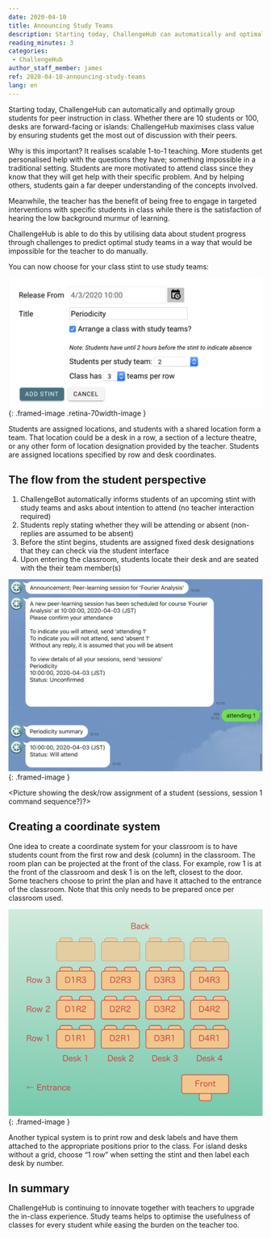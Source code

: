 ```yaml
---
date: 2020-04-10
title: Announcing Study Teams
description: Starting today, ChallengeHub can automatically and optimally group students for peer instruction in class
reading_minutes: 3
categories:
 - ChallengeHub
author_staff_member: james
ref: 2020-04-10-announcing-study-teams
lang: en
---
```

Starting today, ChallengeHub can automatically and optimally group students for peer instruction in class. Whether there are 10 students or 100, desks are forward-facing or islands: ChallengeHub maximises class value by ensuring students get the most out of discussion with their peers.

Why is this important? It realises scalable 1-to-1 teaching. More students get personalised help with the questions they have; something impossible in a traditional setting. Students are more motivated to attend class since they know that they will get help with their specific problem. And by helping others, students gain a far deeper understanding of the concepts involved.

Meanwhile, the teacher has the benefit of being free to engage in targeted interventions with specific students in class while there is the satisfaction of hearing the low background murmur of learning.

ChallengeHub is able to do this by utilising data about student progress through challenges to predict optimal study teams in a way that would be impossible for the teacher to do manually.

You can now choose for your class stint to use study teams:

![Teacher UI for study teams](/images/blog/2020-04-10-stint-ui-en.png){: .framed-image .retina-70width-image }

Students are assigned locations, and students with a shared location form a team. That location could be a desk in a row, a section of a lecture theatre, or any other form of location designation provided by the teacher. Students are assigned locations specified by row and desk coordinates.

## The flow from the student perspective

1. ChallengeBot automatically informs students of an upcoming stint with study teams and asks about intention to attend (no teacher interaction required)
1. Students reply stating whether they will be attending or absent (non-replies are assumed to be absent)
1. Before the stint begins, students are assigned fixed desk designations that they can check via the student interface
1. Upon entering the classroom, students locate their desk and are seated with the their team member(s)

![Study teams attendance UI](/images/blog/2020-04-10-attending-en.jpg){: .framed-image }

&lt;Picture showing the desk/row assignment of a student (sessions, session 1 command sequence?)?&gt;

## Creating a coordinate system

One idea to create a coordinate system for your classroom is to have students count from the first row and desk (column) in the classroom. The room plan can be projected at the front of the class. For example, row 1 is at the front of the classroom and desk 1 is on the left, closest to the door. Some teachers choose to print the plan and have it attached to the entrance of the classroom. Note that this only needs to be prepared once per classroom used.

![Example of a classroom coordinate system](/images/blog/2020-04-10-classroom-plan-en.png){: .framed-image }

Another typical system is to print row and desk labels and have them attached to the appropriate positions prior to the class. For island desks without a grid, choose “1 row” when setting the stint and then label each desk by number.

## In summary

ChallengeHub is continuing to innovate together with teachers to upgrade the in-class experience. Study teams helps to optimise the usefulness of classes for every student while easing the burden on the teacher too.
